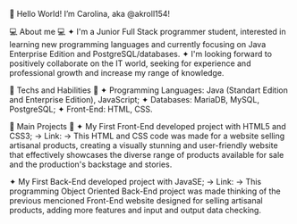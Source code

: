   👋 Hello World!
  I’m Carolina, aka @akroll154!
  
 💻 About me 💻
 ✦ I'm a Junior Full Stack programmer student, interested in learning new programming languages and currently focusing on Java Enterprise Edition and PostgreSQL/databases.
 ✦ I'm looking forward to positively collaborate on the IT world, seeking for experience and professional growth and increase my range of knowledge.

 📌 Techs and Habilities 📌
 ✦ Programming Languages: Java (Standart Edition and Enterprise Edition), JavaScript;
 ✦ Databases: MariaDB, MySQL, PostgreSQL;
 ✦ Front-End: HTML, CSS.

  🚀 Main Projects 🚀
  ✦ My First Front-End developed project with HTML5 and CSS3;
    → Link:
    → This HTML and CSS code was made for a website selling artisanal products, creating a visually stunning and user-friendly website that effectively showcases the diverse range of products available for sale and the production's backstage and stories. 
  
  ✦ My First Back-End developed project with JavaSE;
    → Link:
    → This programming Object Oriented Back-End project was made thinking of the previous mencioned Front-End website designed for selling artisanal products, adding more features and input and output data checking.
  
  
  

<!---
akroll154/akroll154 is a ✨ special ✨ repository because its `README.md` (this file) appears on your GitHub profile.
You can click the Preview link to take a look at your changes.
--->
